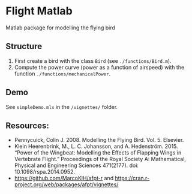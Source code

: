 # Flight Matlab

Matlab package for modelling the flying bird

## Structure

1. First create a bird with the class `Bird` (see `./functions/Bird.m`).
2. Compute the power curve (power as a function of airspeed) with the function `./functions/mechanicalPower`.

## Demo

See `simpleDemo.mlx` in the `/vignettes/` folder.

## Resources:

- Pennycuick, Colin J. 2008. Modelling the Flying Bird. Vol. 5. Elsevier.
- Klein Heerenbrink, M., L. C. Johansson, and A. Hedenström. 2015. “Power of the Wingbeat: Modelling the Effects of Flapping Wings in Vertebrate Flight.” Proceedings of the Royal Society A: Mathematical, Physical and Engineering Sciences 471(2177). doi: 10.1098/rspa.2014.0952.
- https://github.com/MarcoKlH/afpt-r and https://cran.r-project.org/web/packages/afpt/vignettes/